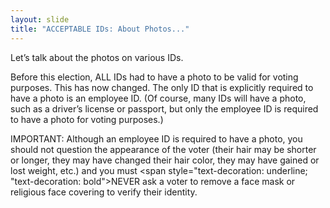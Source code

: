 ```yaml
---
layout: slide
title: "ACCEPTABLE IDs: About Photos..."
---
```


Let’s talk about the photos on various IDs.

Before this election, ALL IDs had to have a photo to be valid for voting purposes. This has now changed. The only ID that is explicitly required to have a photo is an employee ID. (Of course, many IDs will have a photo, such as a driver’s license or passport, but only the employee ID is required to have a photo for voting purposes.)

IMPORTANT: Although an employee ID is required to have a photo, you should not question the appearance of the voter (their hair may be shorter or longer, they may have changed their hair color, they may have gained or lost weight, etc.) and you must <span style="text-decoration: underline; "text-decoration: bold">NEVER</span> ask a voter to remove a face mask or religious face covering to verify their identity.
